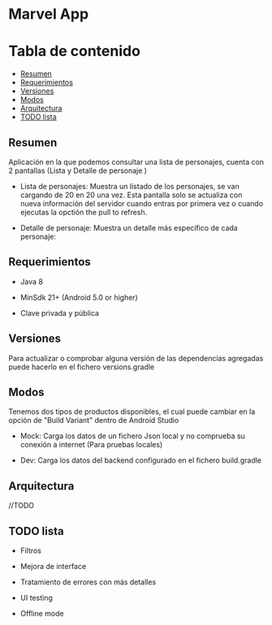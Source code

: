 # Marvel App

# Tabla de contenido
+ [Resumen](#sumary)
+ [Requerimientos](#requirements)
+ [Versiones](#dependencies)
+ [Modos](#modes)
+ [Arquitectura](#architecture)
+ [TODO lista](#todo)

<a name="sumary"></a>
## Resumen
Aplicación en la que podemos consultar una lista de personajes, cuenta con 2 pantallas (Lista y Detalle de personaje )

- Lista de personajes: Muestra un listado de los personajes, se van cargando de 20 en 20 una vez.
  Esta pantalla solo se actualiza con nueva información del servidor cuando entras por primera vez o cuando ejecutas la opctión the pull to refresh.

- Detalle de personaje: Muestra un detalle más específico de cada personaje:


<a name="requirements"></a>
## Requerimientos
- Java 8

- MinSdk 21+ (Android 5.0 or higher)

- Clave privada y pública


<a name="dependencies"></a>
## Versiones
Para actualizar o comprobar alguna versión de las dependencias agregadas puede hacerlo en el fichero versions.gradle


<a name="modes"></a>
## Modos
Tenemos dos tipos de productos disponibles, el cual puede cambiar en la opción de "Build Variant" dentro de Android Studio

- Mock: Carga los datos de un fichero Json local y no comprueba su conexión a internet (Para pruebas locales)

- Dev: Carga los datos del backend configurado en el fichero build.gradle

<a name="architecture"></a>
## Arquitectura
//TODO

<a name="todo"></a>
## TODO lista
- Filtros

- Mejora de interface

- Tratamiento de errores con más detalles

- UI testing

- Offline mode


